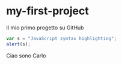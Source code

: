 # my-first-project
Il mio primo progetto su GitHub


```javascript
var s = "JavaScript syntax highlighting";
alert(s);
```
Ciao sono Carlo
